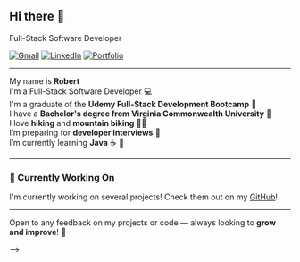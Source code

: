 ## Hi there 👋
Full-Stack Software Developer

[![Gmail](https://img.shields.io/badge/Gmail-D14836?style=for-the-badge&logo=gmail&logoColor=white)](mailto:cossrca@gmail.com)
[![LinkedIn](https://img.shields.io/badge/LinkedIn-0077B5?style=for-the-badge&logo=linkedin&logoColor=white)](https://www.linkedin.com/in/robert-coss/)
[![Portfolio](https://img.shields.io/badge/Portfolio-000000?style=for-the-badge&logo=react&logoColor=white)](https://github.com/Cossra)

---

My name is **Robert**  
I'm a Full-Stack Software Developer 💻  
I'm a graduate of the **Udemy Full-Stack Development Bootcamp** 🥷  
I have a **Bachelor's degree from Virginia Commonwealth University** 🐏  
I love **hiking** and **mountain biking** 🚵‍♂️  
I’m preparing for **developer interviews** 🔭  
I’m currently learning **Java** ☕ 🌱  

---

### 🚀 Currently Working On
I'm currently working on several projects!
Check them out on my [GitHub](https://github.com/Cossra)!

---

Open to any feedback on my projects or code — always looking to **grow and improve**! 🌟

-->
